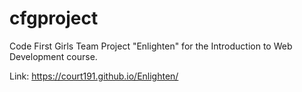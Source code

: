 # cfgproject
Code First Girls Team Project "Enlighten" for the Introduction to Web Development course.

Link: https://court191.github.io/Enlighten/

